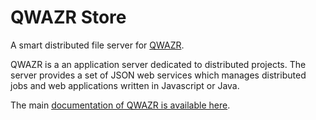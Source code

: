 QWAZR Store
===========

A smart distributed file server for [QWAZR](https://www.qwazr.com).

QWAZR is a an application server dedicated to distributed projects.
The server provides a set of JSON web services which manages distributed jobs and
web applications written in Javascript or Java.

The main [documentation of QWAZR is available here](https://github.com/qwazr/QWAZR/wiki).